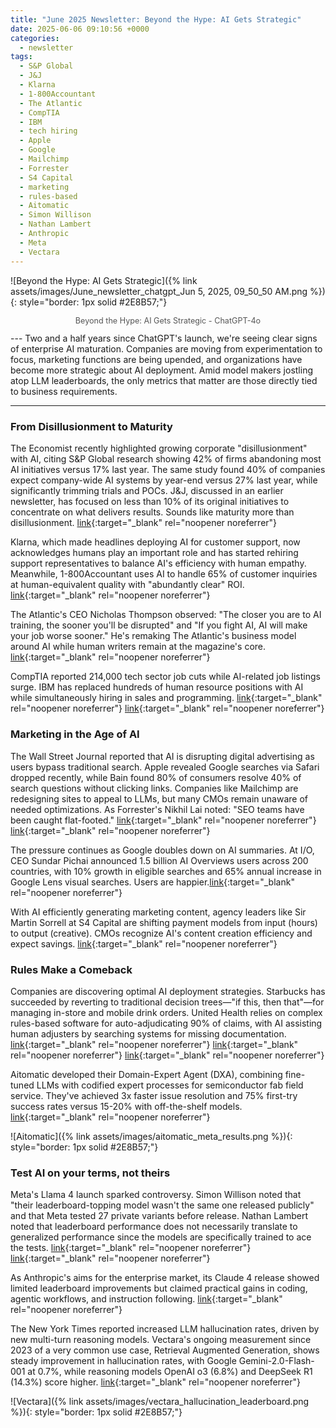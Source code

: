 ```yaml
---
title: "June 2025 Newsletter: Beyond the Hype: AI Gets Strategic"
date: 2025-06-06 09:10:56 +0000
categories: 
  - newsletter
tags:
  - S&P Global
  - J&J
  - Klarna
  - 1-800Accountant
  - The Atlantic
  - CompTIA
  - IBM
  - tech hiring
  - Apple
  - Google
  - Mailchimp
  - Forrester
  - S4 Capital
  - marketing
  - rules-based
  - Aitomatic
  - Simon Willison
  - Nathan Lambert
  - Anthropic
  - Meta
  - Vectara
---
```


![Beyond the Hype: AI Gets Strategic]({% link assets/images/June_newsletter_chatgpt_Jun 5, 2025, 09_50_50 AM.png %}){: style="border: 1px solid #2E8B57;"}

<p style="text-align: center; font-size: 0.9em; color: #555;">
  Beyond the Hype: AI Gets Strategic - ChatGPT-4o
</p>
---
Two and a half years since ChatGPT's launch, we're seeing clear signs of enterprise AI maturation. Companies are moving from experimentation to focus, marketing functions are being upended, and organizations have become more strategic about AI deployment. Amid model makers jostling atop LLM leaderboards, the only metrics that matter are those directly tied to business requirements.

---
### From Disillusionment to Maturity

The Economist recently highlighted growing corporate "disillusionment" with AI, citing S&P Global research showing 42% of firms abandoning most AI initiatives versus 17% last year. The same study found 40% of companies expect company-wide AI systems by year-end versus 27% last year, while significantly trimming trials and POCs. J&J, discussed in an earlier newsletter, has focused on less than 10% of its original initiatives to concentrate on what delivers results. Sounds like maturity more than disillusionment. [link](https://www.economist.com/business/2025/05/21/welcome-to-the-ai-trough-of-disillusionment){:target="_blank" rel="noopener noreferrer"} 

Klarna, which made headlines deploying AI for customer support, now acknowledges humans play an important role and has started rehiring support representatives to balance AI's efficiency with human empathy. Meanwhile, 1-800Accountant uses AI to handle 65% of customer inquiries at human-equivalent quality with "abundantly clear" ROI. [link](https://www.wsj.com/articles/companies-are-struggling-to-drive-a-return-on-ai-it-doesnt-have-to-be-that-way-f3d697aa){:target="_blank" rel="noopener noreferrer"} 

The Atlantic's CEO Nicholas Thompson observed: "The closer you are to AI training, the sooner you'll be disrupted" and "If you fight AI, AI will make your job worse sooner." He's remaking The Atlantic's business model around AI while human writers remain at the magazine's core. [link]((https://www.linkedin.com/posts/kencalhoon_if-you-fight-ai-ai-will-make-your-job-worse-activity-7326294460672200704-WVZM)){:target="_blank" rel="noopener noreferrer"} 

CompTIA reported 214,000 tech sector job cuts while AI-related job listings surge. IBM has replaced hundreds of human resource positions with AI while simultaneously hiring in sales and programming. [link](https://www.comptia.org/en-us/about-us/news/press-releases/turmoil-weighs-on-tech-jobs-market-comptia-reporting-confirms/){:target="_blank" rel="noopener noreferrer"}  [link](https://www.wsj.com/articles/ibm-ceo-says-ai-has-replaced-hundreds-of-workers-but-created-new-programming-sales-jobs-54ea6b58){:target="_blank" rel="noopener noreferrer"} 

### Marketing in the Age of AI

The Wall Street Journal reported that AI is disrupting digital advertising as users bypass traditional search. Apple revealed Google searches via Safari dropped recently, while Bain found 80% of consumers resolve 40% of search questions without clicking links. Companies like Mailchimp are redesigning sites to appeal to LLMs, but many CMOs remain unaware of needed optimizations. As Forrester's Nikhil Lai noted: "SEO teams have been caught flat-footed." [link](https://www.wsj.com/tech/ai/ais-threat-to-google-just-got-real-8280b4ee){:target="_blank" rel="noopener noreferrer"}  [link](https://www.wsj.com/articles/ai-has-upended-the-search-game-marketers-are-scrambling-to-catch-up-84264b34){:target="_blank" rel="noopener noreferrer"} 

The pressure continues as Google doubles down on AI summaries. At I/O, CEO Sundar Pichai announced 1.5 billion AI Overviews users across 200 countries, with 10% growth in eligible searches and 65% annual increase in Google Lens visual searches. Users are happier.[link](https://blog.google/technology/ai/io-2025-keynote/){:target="_blank" rel="noopener noreferrer"} 

With AI efficiently generating marketing content, agency leaders like Sir Martin Sorrell at S4 Capital are shifting payment models from input (hours) to output (creative). CMOs recognize AI's content creation efficiency and expect savings. [link](https://digiday.com/marketing/s4-capital-trades-billable-hours-for-outputs-as-ai-redraws-agency-economics/){:target="_blank" rel="noopener noreferrer"} 

### Rules Make a Comeback

Companies are discovering optimal AI deployment strategies. Starbucks has succeeded by reverting to traditional decision trees—"if this, then that"—for managing in-store and mobile drink orders. United Health relies on complex rules-based software for auto-adjudicating 90% of claims, with AI assisting human adjusters by searching systems for missing documentation. [link](https://www.linkedin.com/posts/kencalhoon_ai-ai-starbucks-activity-7324133079738896385-oH8J){:target="_blank" rel="noopener noreferrer"}  [link](https://blog.google/technology/ai/io-2025-keynote/){:target="_blank" rel="noopener noreferrer"}  [link](https://www.wsj.com/articles/unitedhealth-now-has-1-000-ai-use-cases-including-in-claims-f3387ca3){:target="_blank" rel="noopener noreferrer"} 


Aitomatic developed their Domain-Expert Agent (DXA), combining fine-tuned LLMs with codified expert processes for semiconductor fab field service. They've achieved 3x faster issue resolution and 75% first-try success rates versus 15-20% with off-the-shelf models. [link](https://www.llama.com/static-resource/llama-case-study-aitomatic-maxlinear/){:target="_blank" rel="noopener noreferrer"} 

![Aitomatic]({% link assets/images/aitomatic_meta_results.png %}){: style="border: 1px solid #2E8B57;"}

### Test AI on your terms, not theirs

Meta's Llama 4 launch sparked controversy. Simon Willison noted that "their leaderboard-topping model wasn't the same one released publicly" and that Meta tested 27 private variants before release. Nathan Lambert noted that leaderboard performance does not necessarily translate to generalized performance since the models are specifically trained to ace the tests. [link](https://simonwillison.net/2025/Apr/30/criticism-of-the-chatbot-arena/){:target="_blank" rel="noopener noreferrer"}  [link](https://www.interconnects.ai/p/brakes-on-an-intelligence-explosion){:target="_blank" rel="noopener noreferrer"} 

As Anthropic's aims for the enterprise market, its Claude 4 release showed limited leaderboard improvements but claimed practical gains in coding, agentic workflows, and instruction following. [link](https://www.anthropic.com/news/claude-4){:target="_blank" rel="noopener noreferrer"} 

The New York Times reported increased LLM hallucination rates, driven by new multi-turn reasoning models. Vectara's ongoing measurement since 2023 of a very common use case, Retrieval Augmented Generation, shows steady improvement in hallucination rates, with Google Gemini-2.0-Flash-001 at 0.7%, while reasoning models OpenAI o3 (6.8%) and DeepSeek R1 (14.3%) score higher. [link](https://www.nytimes.com/2025/05/05/technology/ai-hallucinations-chatgpt-google.html){:target="_blank" rel="noopener noreferrer"} 

![Vectara]({% link assets/images/vectara_hallucination_leaderboard.png %}){: style="border: 1px solid #2E8B57;"}


